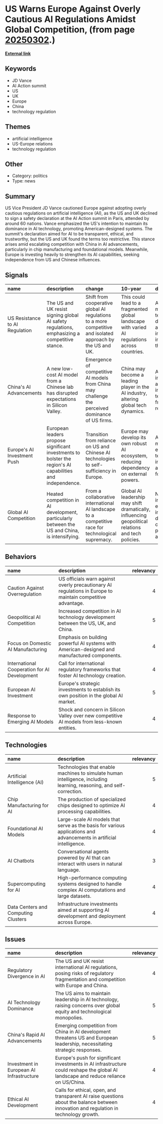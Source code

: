 # __US Warns Europe Against Overly Cautious AI Regulations Amidst Global Competition__, (from page [20250302](https://kghosh.substack.com/p/20250302).)

__[External link](https://arstechnica.com/ai/2025/02/us-and-uk-refuse-to-sign-ai-safety-declaration-at-summit/)__



## Keywords

* JD Vance
* AI Action summit
* US
* UK
* Europe
* China
* technology regulation

## Themes

* artificial intelligence
* US-Europe relations
* technology regulation

## Other

* Category: politics
* Type: news

## Summary

US Vice President JD Vance cautioned Europe against adopting overly cautious regulations on artificial intelligence (AI), as the US and UK declined to sign a safety declaration at the AI Action summit in Paris, attended by around 60 nations. Vance emphasized the US's intention to maintain its dominance in AI technology, promoting American-designed systems. The summit's declaration aimed for AI to be transparent, ethical, and trustworthy, but the US and UK found the terms too restrictive. This stance arises amid escalating competition with China in AI advancements, particularly in chip manufacturing and foundational models. Meanwhile, Europe is investing heavily to strengthen its AI capabilities, seeking independence from US and Chinese influences.

## Signals

| name                           | description                                                                                                | change                                                                                                     | 10-year                                                                                            | driving-force                                                                                  |   relevancy |
|:-------------------------------|:-----------------------------------------------------------------------------------------------------------|:-----------------------------------------------------------------------------------------------------------|:---------------------------------------------------------------------------------------------------|:-----------------------------------------------------------------------------------------------|------------:|
| US Resistance to AI Regulation | The US and UK resist signing global AI safety regulations, emphasizing a competitive stance.               | Shift from cooperative global AI regulations to a more competitive and isolated approach by the US and UK. | This could lead to a fragmented global landscape with varied AI regulations across countries.      | A desire to maintain technological dominance and leadership in AI innovation by the US and UK. |           4 |
| China's AI Advancements        | A new low-cost AI model from a Chinese lab has disrupted expectations in Silicon Valley.                   | Emergence of competitive AI models from China may challenge the perceived dominance of US firms.           | China may become a leading player in the AI industry, altering global tech dynamics.               | Aggressive investment and innovation in AI technology from Chinese research labs.              |           5 |
| Europe's AI Investment Push    | European leaders propose significant investments to bolster the region's AI capabilities and independence. | Transition from reliance on US and Chinese AI technologies to self-sufficiency in Europe.                  | Europe may develop its own robust AI ecosystem, reducing dependency on external powers.            | A strategic move to ensure technological independence and security for Europe.                 |           4 |
| Global AI Competition          | Heated competition in AI development, particularly between the US and China, is intensifying.              | From a collaborative international AI landscape to a competitive race for technological supremacy.         | Global AI leadership may shift dramatically, influencing geopolitical relations and tech policies. | National interests and economic incentives driving countries to prioritize AI advancements.    |           5 |

## Behaviors

| name                                         | description                                                                                                |   relevancy |
|:---------------------------------------------|:-----------------------------------------------------------------------------------------------------------|------------:|
| Caution Against Overregulation               | US officials warn against overly precautionary AI regulations in Europe to maintain competitive advantage. |           4 |
| Geopolitical AI Competition                  | Increased competition in AI technology development between the US, UK, and China.                          |           5 |
| Focus on Domestic AI Manufacturing           | Emphasis on building powerful AI systems with American-designed and manufactured components.               |           4 |
| International Cooperation for AI Development | Call for international regulatory frameworks that foster AI technology creation.                           |           4 |
| European AI Investment                       | Europe's strategic investments to establish its own position in the global AI market.                      |           5 |
| Response to Emerging AI Models               | Shock and concern in Silicon Valley over new competitive AI models from less-known entities.               |           4 |

## Technologies

| name                                | description                                                                                                           |   relevancy |
|:------------------------------------|:----------------------------------------------------------------------------------------------------------------------|------------:|
| Artificial Intelligence (AI)        | Technologies that enable machines to simulate human intelligence, including learning, reasoning, and self-correction. |           5 |
| Chip Manufacturing for AI           | The production of specialized chips designed to optimize AI processing capabilities.                                  |           4 |
| Foundational AI Models              | Large-scale AI models that serve as the basis for various applications and advancements in artificial intelligence.   |           4 |
| AI Chatbots                         | Conversational agents powered by AI that can interact with users in natural language.                                 |           3 |
| Supercomputing for AI               | High-performance computing systems designed to handle complex AI computations and large datasets.                     |           4 |
| Data Centers and Computing Clusters | Infrastructure investments aimed at supporting AI development and deployment across Europe.                           |           4 |

## Issues

| name                                     | description                                                                                                                           |   relevancy |
|:-----------------------------------------|:--------------------------------------------------------------------------------------------------------------------------------------|------------:|
| Regulatory Divergence in AI              | The US and UK resist international AI regulations, posing risks of regulatory fragmentation and competition with Europe and China.    |           4 |
| AI Technology Dominance                  | The US aims to maintain leadership in AI technology, raising concerns over global equity and technological monopolies.                |           5 |
| China's Rapid AI Advancements            | Emerging competition from China in AI development threatens US and European leadership, necessitating strategic responses.            |           5 |
| Investment in European AI Infrastructure | Europe's push for significant investments in AI infrastructure could reshape the global AI landscape and reduce reliance on US/China. |           4 |
| Ethical AI Development                   | Calls for ethical, open, and transparent AI raise questions about the balance between innovation and regulation in technology growth. |           4 |